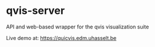 # qvis-server
API and web-based wrapper for the qvis visualization suite

Live demo at: https://quicvis.edm.uhasselt.be
